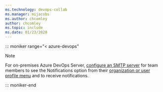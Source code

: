 ```yaml
---
ms.technology: devops-collab
ms.manager: mijacobs
ms.author: chcomley
author: chcomley
ms.topic: include
ms.date: 01/23/2020
---
```


::: moniker range="< azure-devops"

> [!NOTE]
> For on-premises Azure DevOps Server, [configure an SMTP server](/azure/devops/server/admin/setup-customize-alerts) for team members to see the Notifications option from their [organization or user profile menu](../navigating-the-ui.md) and to receive notifications.

::: moniker-end

